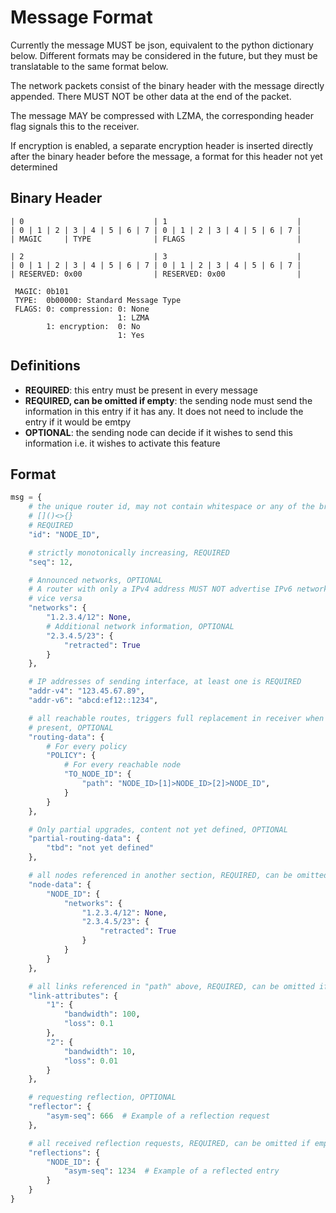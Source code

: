 # Message Format

Currently the message MUST be json, equivalent to the python dictionary below.
Different formats may be considered in the future, but they must be translatable
to the same format below.

The network packets consist of the binary header with the message directly
appended. There MUST NOT be other data at the end of the packet.

The message MAY be compressed with LZMA, the corresponding header flag signals
this to the receiver.

If encryption is enabled, a separate encryption header is inserted directly
after the binary header before the message, a format for this header not yet
determined

## Binary Header
```text
| 0                             | 1                             |
| 0 | 1 | 2 | 3 | 4 | 5 | 6 | 7 | 0 | 1 | 2 | 3 | 4 | 5 | 6 | 7 |
| MAGIC     | TYPE              | FLAGS                         |

| 2                             | 3                             |
| 0 | 1 | 2 | 3 | 4 | 5 | 6 | 7 | 0 | 1 | 2 | 3 | 4 | 5 | 6 | 7 |
| RESERVED: 0x00                | RESERVED: 0x00                |

 MAGIC: 0b101
 TYPE:  0b00000: Standard Message Type
 FLAGS: 0: compression: 0: None
                        1: LZMA
        1: encryption:  0: No
                        1: Yes
```

## Definitions

* **REQUIRED**: this entry must be present in every message
* **REQUIRED, can be omitted if empty**: the sending node must send the
  information in this entry if it has any. It does not need to include the entry
  if it would be emtpy
* **OPTIONAL**: the sending node can decide if it wishes to send this
  information i.e. it wishes to activate this feature

## Format

```python
msg = {
    # the unique router id, may not contain whitespace or any of the brackets:
    # []()<>{}
    # REQUIRED
    "id": "NODE_ID",

    # strictly monotonically increasing, REQUIRED
    "seq": 12,

    # Announced networks, OPTIONAL
    # A router with only a IPv4 address MUST NOT advertise IPv6 networks and
    # vice versa
    "networks": {
        "1.2.3.4/12": None,
        # Additional network information, OPTIONAL
        "2.3.4.5/23": {
            "retracted": True
        }
    },

    # IP addresses of sending interface, at least one is REQUIRED
    "addr-v4": "123.45.67.89",
    "addr-v6": "abcd:ef12::1234",

    # all reachable routes, triggers full replacement in receiver when
    # present, OPTIONAL
    "routing-data": {
        # For every policy
        "POLICY": {
            # For every reachable node
            "TO_NODE_ID": {
                "path": "NODE_ID>[1]>NODE_ID>[2]>NODE_ID",
            }
        }
    },

    # Only partial upgrades, content not yet defined, OPTIONAL
    "partial-routing-data": {
        "tbd": "not yet defined"
    },

    # all nodes referenced in another section, REQUIRED, can be omitted if empty
    "node-data": {
        "NODE_ID": {
            "networks": {
                "1.2.3.4/12": None,
                "2.3.4.5/23": {
                    "retracted": True
                }
            }
        }
    },

    # all links referenced in "path" above, REQUIRED, can be omitted if empty
    "link-attributes": {
        "1": {
            "bandwidth": 100,
            "loss": 0.1
        },
        "2": {
            "bandwidth": 10,
            "loss": 0.01
        }
    },

    # requesting reflection, OPTIONAL
    "reflector": {
        "asym-seq": 666  # Example of a reflection request
    },

    # all received reflection requests, REQUIRED, can be omitted if empty
    "reflections": {
        "NODE_ID": {
            "asym-seq": 1234  # Example of a reflected entry
        }
    }
}
```
